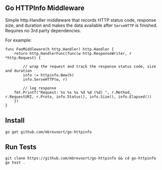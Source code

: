 Go HTTPInfo Middleware
----------------------

Simple http.Handler middleware that records HTTP status code, response size, and duration and makes
the data available after `ServeHTTP` is finished. Requires no 3rd party dependencies.

For example:

    func FooMiddleware(h http.Handler) http.Handler {
    	return http.HandlerFunc(func(w http.ResponseWriter, r *http.Request) {

    		// wrap the request and track the response status code, size and duration
    		info := httpinfo.New(h)
    		info.ServeHTTP(w, r)

    		// log response
        fmt.Printf("Request: %s %s %s %d %d (%d) ", r.Method, r.RequestURI, r.Proto, info.Status(), info.Size(), info.Elapsed())
    	})
    }


## Install

    go get github.com/mbrevoort/go-httpinfo


## Run Tests

    git clone https://github.com/mbrevoort/go-httpinfo && cd go-httpinfo
    go test .
